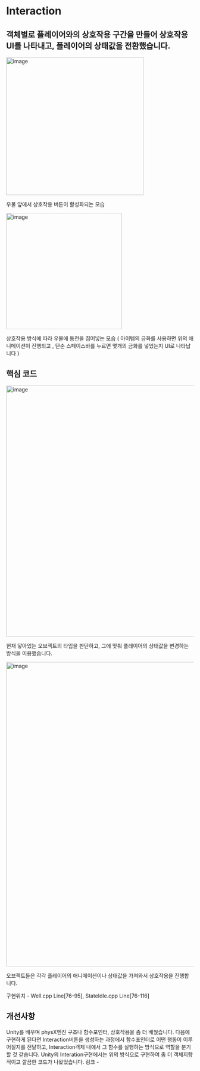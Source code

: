 # Interaction

## 객체별로 플레이어와의 상호작용 구간을 만들어 상호작용 UI를 나타내고, 플레이어의 상태값을 전환했습니다.

<img width="369" alt="image" src="https://github.com/KimDaeMins/Portfolio/assets/68540137/f12fdf49-73e5-4c7b-8111-047e205f6a93">

우물 앞에서 상호작용 버튼이 활성화되는 모습

<img width="311" alt="image" src="https://github.com/KimDaeMins/Portfolio/assets/68540137/65d1464b-247e-45d0-bb70-0b46185de78a">

상호작용 방식에 따라 우물에 동전을 집어넣는 모습 ( 아이템의 금화를 사용하면 위의 애니메이션이 진행되고 , 단순 스페이스바를 누르면 몇개의 금화를 넣었는지 UI로 나타납니다 )


## 핵심 코드

<img width="672" alt="image" src="https://github.com/KimDaeMins/Portfolio/assets/68540137/c0e5e1ac-2bb6-4cb7-a5ee-f838cdde62d6">

현재 닿아있는 오브젝트의 타입을 판단하고, 그에 맞춰 플레이어의 상태값을 변경하는 방식을 이용했습니다.

<img width="815" alt="image" src="https://github.com/KimDaeMins/Portfolio/assets/68540137/4ae079a4-e98a-4a97-a7fc-796ce37899ad">

오브젝트들은 각각 플레이어의 애니메이션이나 상태값을 가져와서 상호작용을 진행합니다.

구현위치 - Well.cpp Line[76-95], StateIdle.cpp Line[76-116]


## 개선사항

Unity를 배우며 physX엔진 구조나 함수포인터, 상호작용을 좀 더 배웠습니다. 다음에 구현하게 된다면 Interaction버튼을 생성하는 과정에서 함수포인터로 어떤 행동이 이루어질지를 전달하고, Interaction객체 내에서 그 함수를 실행하는 방식으로 역할을 분기할 것 같습니다. Unity의 Interation구현에서는 위의 방식으로 구현하여 좀 더 객체지향적이고 깔끔한 코드가 나왔었습니다.
링크 - 
